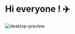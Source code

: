 # Hi everyone ! :airplane:


![desktop-preview](https://github.com/pouripz/stats-preview-card-component/assets/134682861/3951e4ab-45b1-424b-8dee-8543672afd40)
